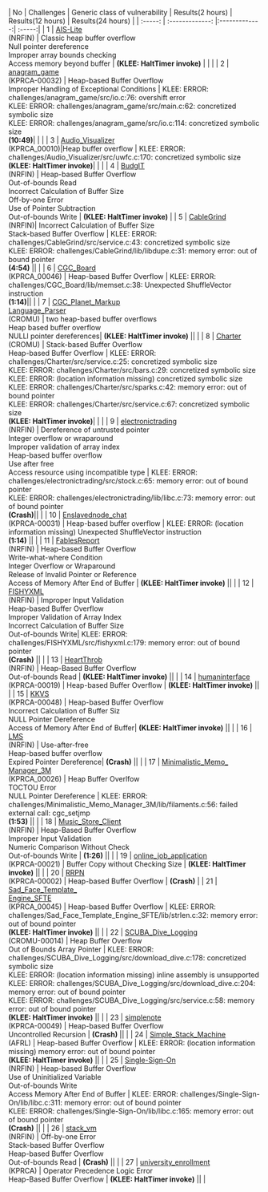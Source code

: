 


| No  | Challenges       |     Generic class of vulnerability    |  Results(2 hours) | Results(12 hours) | Results(24 hours) | 
| :-----: | :-------------: |:-------------:| :-----:|
| 1       | [AIS-Lite](https://github.com/Hanseltu/cgc-study/tree/main/challenges/AIS-Lite)<br>(NRFIN)        |    Classic heap buffer overflow <br>  Null pointer dereference <br>  Improper array bounds checking <br> Access memory beyond buffer            |   **(KLEE: HaltTimer invoke)**   | | |
| 2     | [anagram_game](https://github.com/Hanseltu/cgc-study/tree/main/challenges/anagram_game) <br> (KPRCA-00032)   |      Heap-based Buffer Overflow <br>  Improper Handling of Exceptional Conditions       |     KLEE: ERROR: challenges/anagram_game/src/io.c:76: overshift error <br> KLEE: ERROR: challenges/anagram_game/src/main.c:62: concretized symbolic size <br> KLEE: ERROR: challenges/anagram_game/src/io.c:114: concretized symbolic size <br> **(10:49)**| | |
| 3 | [Audio_Visualizer](https://github.com/Hanseltu/cgc-study/tree/main/challenges/Audio_Visualizer) <br> (KPRCA_00010)|Heap buffer overflow | KLEE: ERROR: challenges/Audio_Visualizer/src/uwfc.c:170: concretized symbolic size <br> **(KLEE: HaltTimer invoke)**| | |
| 4      | [BudgIT](https://github.com/Hanseltu/cgc-study/tree/main/challenges/BudgIT)<br>(NRFIN)   |      Heap-based Buffer Overflow <br>Out-of-bounds Read <br>Incorrect Calculation of Buffer Size  <br>Off-by-one Error <br>Use of Pointer Subtraction <br> Out-of-bounds Write        |     **(KLEE: HaltTimer invoke)** |
| 5      | [CableGrind](https://github.com/Hanseltu/cgc-study/tree/main/challenges/CableGrind)<br>(NRFIN)|   Incorrect Calculation of Buffer Size <br> Stack-based Buffer Overflow |   KLEE: ERROR: challenges/CableGrind/src/service.c:43: concretized symbolic size <br>  KLEE: ERROR: challenges/CableGrind/lib/libdupe.c:31: memory error: out of bound pointer <br> **(4:54)**  || |
| 6      | [CGC_Board](https://github.com/Hanseltu/cgc-study/tree/main/challenges/CGC_Board)<br>(KPRCA_00046)  |      Heap-based Buffer Overflow         |  KLEE: ERROR: challenges/CGC_Board/lib/memset.c:38: Unexpected ShuffleVector instruction <br> **(1:14)**|| |
| 7      | [CGC_Planet_Markup <br> Language_Parser](https://github.com/Hanseltu/cgc-study/tree/main/challenges/CGC_Planet_Markup_Language_Parser)<br>(CROMU)  | two heap-based buffer overflows <br>    Heap based buffer overflow <br>   NULLl pointer dereferences|   **(KLEE: HaltTimer invoke)**  || |
| 8      | [Charter](https://github.com/Hanseltu/cgc-study/tree/main/challenges/Charter)<br>(CROMU)   |    Stack-based Buffer Overflow <br>    Heap-based Buffer Overflow       | KLEE: ERROR: challenges/Charter/src/service.c:25: concretized symbolic size <br> KLEE: ERROR: challenges/Charter/src/bars.c:29: concretized symbolic size <br> KLEE: ERROR: (location information missing) concretized symbolic size <br> KLEE: ERROR: challenges/Charter/src/sparks.c:42: memory error: out of bound pointer <br> KLEE: ERROR: challenges/Charter/src/service.c:67: concretized symbolic size <br> **(KLEE: HaltTimer invoke)**| | |
| 9     | [electronictrading](https://github.com/Hanseltu/cgc-study/tree/main/challenges/electronictrading)  <br> (NRFIN) |    Dereference of untrusted pointer <br>Integer overflow or wraparound <br> Improper validation of array index <br> Heap-based buffer overflow <br> Use after free <br> Access resource using incompatible type           |  KLEE: ERROR: challenges/electronictrading/src/stock.c:65: memory error: out of bound pointer <br> KLEE: ERROR: challenges/electronictrading/lib/libc.c:73: memory error: out of bound pointer <br> **(Crash)**|| |
| 10      | [Enslavednode_chat](https://github.com/Hanseltu/cgc-study/tree/main/challenges/Enslavednode_chat)<br>(KPRCA-00031)   |  Heap-based buffer overflow   |  KLEE: ERROR: (location information missing) Unexpected ShuffleVector instruction <br>  **(1:14)**    || |
| 11      | [FablesReport](https://github.com/Hanseltu/cgc-study/tree/main/challenges/FablesReport) <br>  (NRFIN)  |    Heap-based Buffer Overflow <br> Write-what-where Condition  <br>    Integer Overflow or Wraparound <br>  Release of Invalid Pointer or Reference <br> Access of Memory After End of Buffer     | **(KLEE: HaltTimer invoke)**    || |
| 12      | [FISHYXML](https://github.com/Hanseltu/cgc-study/tree/main/challenges/FISHYXML) <br> (NRFIN)  |     Improper Input Validation <br>     Heap-based Buffer Overflow <br>Improper Validation of Array Index <br> Incorrect Calculation of Buffer Size <br> Out-of-bounds Write| KLEE: ERROR: challenges/FISHYXML/src/fishyxml.c:179: memory error: out of bound pointer <br> **(Crash)**  || |
| 13      | [HeartThrob](https://github.com/Hanseltu/cgc-study/tree/main/challenges/HeartThrob)  <br> (NRFIN) |    Heap-Based Buffer Overflow <br>     Out-of-bounds Read       |    **(KLEE: HaltTimer invoke)**   || |
| 14     | [humaninterface](https://github.com/Hanseltu/cgc-study/tree/main/challenges/humaninterface)  <br> (KPRCA-00019) |     Heap-based Buffer Overflow          |  **(KLEE: HaltTimer invoke)**     || |
| 15      | [KKVS](https://github.com/Hanseltu/cgc-study/tree/main/challenges/KKVS) <br> (KPRCA-00048)  |      Heap-based Buffer Overflow <br> Incorrect Calculation of Buffer Siz <br>   NULL Pointer Dereference <br> Access of Memory After End of Buffer|    **(KLEE: HaltTimer invoke)**  || |
| 16      | [LMS](https://github.com/Hanseltu/cgc-study/tree/main/challenges/LMS) <br> (NRFIN)  |    Use-after-free <br> Heap-based buffer overflow <br> Expired Pointer Dereference|    **(Crash)**    || |
| 17     | [Minimalistic_Memo_<br> Manager_3M](https://github.com/Hanseltu/cgc-study/tree/main/challengess/Minimalistic_Memo_Manager_3M) <br>  (KPRCA_00026)  |    Heap Buffer Overlfow <br> TOCTOU Error <br>NULL Pointer Dereference        | KLEE: ERROR: challenges/Minimalistic_Memo_Manager_3M/lib/filaments.c:56: failed external call: cgc_setjmp <br> **(1:53)**  || |
| 18     | [Music_Store_Client](https://github.com/Hanseltu/cgc-study/tree/main/challenges/Music_Store_Client) <br> (NRFIN)  |  Heap-Based Buffer Overflow <br>Improper Input Validation <br>Numeric Comparison Without Check <br> Out-of-bounds Write         |    **(1:26)**  || |
| 19     | [online_job_application](https://github.com/Hanseltu/cgc-study/tree/main/challenges/online_job_application) <br> (KPRCA-00021)  |      Buffer Copy without Checking Size         |     **(KLEE: HaltTimer invoke)**    || |
| 20     | [RRPN](https://github.com/Hanseltu/cgc-study/tree/main/challenges/RRPN) <br> (KPRCA-00002)  |   Heap-based Buffer Overflow            |  **(Crash)**    |
| 21     | [Sad_Face_Template_<br>Engine_SFTE](https://github.com/Hanseltu/cgc-study/tree/main/challenges/Sad_Face_Template_Engine_SFTE) <br> (KPRCA_00045)  |      Heap-based Buffer Overflow         |  KLEE: ERROR: challenges/Sad_Face_Template_Engine_SFTE/lib/strlen.c:32: memory error: out of bound pointer  <br> **(KLEE: HaltTimer invoke)**     || |
| 22     | [SCUBA_Dive_Logging](https://github.com/Hanseltu/cgc-study/tree/main/challenges/SCUBA_Dive_Logging) <br> (CROMU-00014)  |  Heap Buffer Overflow <br>   Out of Bounds Array Pointer          | KLEE: ERROR: challenges/SCUBA_Dive_Logging/src/download_dive.c:178: concretized symbolic size <br> KLEE: ERROR: (location information missing) inline assembly is unsupported <br> KLEE: ERROR: challenges/SCUBA_Dive_Logging/src/download_dive.c:204: memory error: out of bound pointer <br> KLEE: ERROR: challenges/SCUBA_Dive_Logging/src/service.c:58: memory error: out of bound pointer <br> **(KLEE: HaltTimer invoke)**     || |
| 23     | [simplenote](https://github.com/Hanseltu/cgc-study/tree/main/challenges/simplenote)  <br> (KPRCA-00049) |      Heap-based Buffer Overflow <br> Uncontrolled Recursion         |  **(Crash)**     || |
| 24     | [Simple_Stack_Machine](https://github.com/Hanseltu/cgc-study/tree/main/challenges/Simple_Stack_Machine)  <br> (AFRL) |   Heap-based Buffer Overflow            | KLEE: ERROR: (location information missing) memory error: out of bound pointer <br>  **(KLEE: HaltTimer invoke)**    || |
| 25     | [Single-Sign-On](https://github.com/Hanseltu/cgc-study/tree/main/challenges/Single-Sign-On) <br> (NRFIN)  |   Heap-based Buffer Overflow <br>Use of Uninitialized Variable <br> Out-of-bounds Write <br>Access Memory After End of Buffer            |  KLEE: ERROR: challenges/Single-Sign-On/lib/libc.c:311: memory error: out of bound pointer <br> KLEE: ERROR: challenges/Single-Sign-On/lib/libc.c:165: memory error: out of bound pointer <br> **(Crash)**  || |
| 26     | [stack_vm](https://github.com/Hanseltu/cgc-study/tree/main/challenges/stack_vm) <br> (NRFIN) |     Off-by-one Error <br>Stack-based Buffer Overflow <br> Heap-based Buffer Overflow <br> Out-of-bounds Read     |    **(Crash)**    || |
| 27    | [university_enrollment](https://github.com/Hanseltu/cgc-study/tree/main/challenges/university_enrollment) <br> (KPRCA)  |     Operator Precedence Logic Error <br> Heap-Based Buffer Overflow         |      **(KLEE: HaltTimer invoke)**  || |
